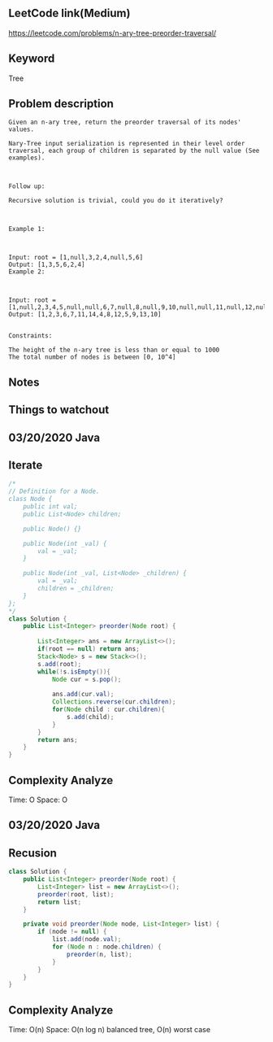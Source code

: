 ## LeetCode link(Medium)
https://leetcode.com/problems/n-ary-tree-preorder-traversal/

## Keyword
Tree

## Problem description
```
Given an n-ary tree, return the preorder traversal of its nodes' values.

Nary-Tree input serialization is represented in their level order traversal, each group of children is separated by the null value (See examples).

 

Follow up:

Recursive solution is trivial, could you do it iteratively?

 

Example 1:



Input: root = [1,null,3,2,4,null,5,6]
Output: [1,3,5,6,2,4]
Example 2:



Input: root = [1,null,2,3,4,5,null,null,6,7,null,8,null,9,10,null,null,11,null,12,null,13,null,null,14]
Output: [1,2,3,6,7,11,14,4,8,12,5,9,13,10]
 

Constraints:

The height of the n-ary tree is less than or equal to 1000
The total number of nodes is between [0, 10^4]
```



## Notes


## Things to watchout

## 03/20/2020 Java
## Iterate
```java
/*
// Definition for a Node.
class Node {
    public int val;
    public List<Node> children;

    public Node() {}

    public Node(int _val) {
        val = _val;
    }

    public Node(int _val, List<Node> _children) {
        val = _val;
        children = _children;
    }
};
*/
class Solution {
    public List<Integer> preorder(Node root) {
        
        List<Integer> ans = new ArrayList<>();
        if(root == null) return ans;
        Stack<Node> s = new Stack<>();
        s.add(root);
        while(!s.isEmpty()){
            Node cur = s.pop();
            
            ans.add(cur.val);
            Collections.reverse(cur.children);
            for(Node child : cur.children){
                s.add(child);
            }
        }
        return ans;
    }
}

```
## Complexity Analyze
Time: O
Space: O


## 03/20/2020 Java
## Recusion
```java
class Solution {
    public List<Integer> preorder(Node root) {
        List<Integer> list = new ArrayList<>();
        preorder(root, list);
        return list;
    }

    private void preorder(Node node, List<Integer> list) {
        if (node != null) {
            list.add(node.val);
            for (Node n : node.children) {
                preorder(n, list);
            }
        }
    }
}
```
## Complexity Analyze
Time: O(n)
Space: O(n log n) balanced tree, O(n) worst case


